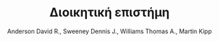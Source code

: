 ---
author: Anderson David R., Sweeney Dennis J., Williams Thomas A., Martin Kipp
cover: https://static.eudoxus.gr/books/preview/82/cover-41955482.jpg
edition: 1η έκδ.
eudoxusid: '41955482'
isbn: 978-960-218-932-0
layout: bibtex
num_pages: '912'
publisher: Κριτική
ref: isbn_978_960_218_932_0
title: Διοικητική επιστήμη
year: '2014'
---